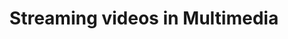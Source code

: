 ---
layout: category
category: streaming-videos
title: Streaming videos in Multimedia
description: Streaming videos refers to the delivery of video content over the internet in real-time, without the need for downloading the entire file beforehand.
permalink: /streaming-videos/
---